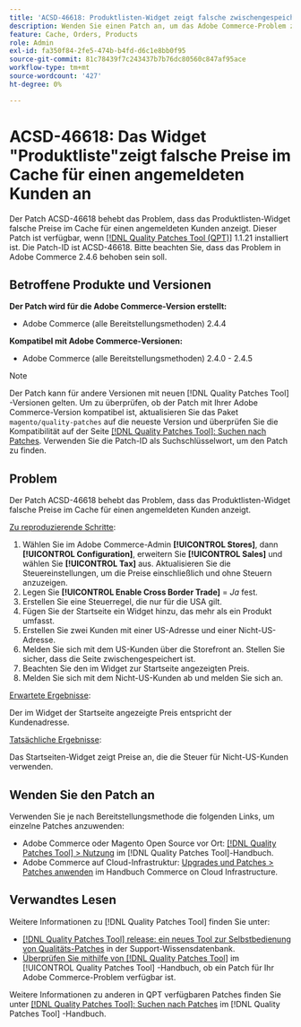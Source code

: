 ```yaml
---
title: 'ACSD-46618: Produktlisten-Widget zeigt falsche zwischengespeicherte Preise für angemeldete Kunden an'
description: Wenden Sie einen Patch an, um das Adobe Commerce-Problem zu beheben, bei dem das Produktlisten-Widget falsche Preise im Cache für einen angemeldeten Kunden anzeigt.
feature: Cache, Orders, Products
role: Admin
exl-id: fa350f84-2fe5-474b-b4fd-d6c1e8bb0f95
source-git-commit: 81c78439f7c243437b7b76dc80560c847af95ace
workflow-type: tm+mt
source-wordcount: '427'
ht-degree: 0%

---
```


# ACSD-46618: Das Widget &quot;Produktliste&quot;zeigt falsche Preise im Cache für einen angemeldeten Kunden an

Der Patch ACSD-46618 behebt das Problem, dass das Produktlisten-Widget falsche Preise im Cache für einen angemeldeten Kunden anzeigt. Dieser Patch ist verfügbar, wenn [[!DNL Quality Patches Tool (QPT)]](https://experienceleague.adobe.com/docs/commerce-knowledge-base/kb/announcements/commerce-announcements/magento-quality-patches-released-new-tool-to-self-serve-quality-patches.html) 1.1.21 installiert ist. Die Patch-ID ist ACSD-46618. Bitte beachten Sie, dass das Problem in Adobe Commerce 2.4.6 behoben sein soll.

## Betroffene Produkte und Versionen

**Der Patch wird für die Adobe Commerce-Version erstellt:**
* Adobe Commerce (alle Bereitstellungsmethoden) 2.4.4

**Kompatibel mit Adobe Commerce-Versionen:**
* Adobe Commerce (alle Bereitstellungsmethoden) 2.4.0 - 2.4.5

>[!NOTE]
>
>Der Patch kann für andere Versionen mit neuen [!DNL Quality Patches Tool] -Versionen gelten. Um zu überprüfen, ob der Patch mit Ihrer Adobe Commerce-Version kompatibel ist, aktualisieren Sie das Paket `magento/quality-patches` auf die neueste Version und überprüfen Sie die Kompatibilität auf der Seite [[!DNL Quality Patches Tool]: Suchen nach Patches](https://experienceleague.adobe.com/tools/commerce-quality-patches/index.html). Verwenden Sie die Patch-ID als Suchschlüsselwort, um den Patch zu finden.

## Problem

Der Patch ACSD-46618 behebt das Problem, dass das Produktlisten-Widget falsche Preise im Cache für einen angemeldeten Kunden anzeigt.

<u>Zu reproduzierende Schritte</u>:

1. Wählen Sie im Adobe Commerce-Admin **[!UICONTROL Stores]**, dann **[!UICONTROL Configuration]**, erweitern Sie **[!UICONTROL Sales]** und wählen Sie **[!UICONTROL Tax]** aus. Aktualisieren Sie die Steuereinstellungen, um die Preise einschließlich und ohne Steuern anzuzeigen.
1. Legen Sie **[!UICONTROL Enable Cross Border Trade]** = _Ja_ fest.
1. Erstellen Sie eine Steuerregel, die nur für die USA gilt.
1. Fügen Sie der Startseite ein Widget hinzu, das mehr als ein Produkt umfasst.
1. Erstellen Sie zwei Kunden mit einer US-Adresse und einer Nicht-US-Adresse.
1. Melden Sie sich mit dem US-Kunden über die Storefront an. Stellen Sie sicher, dass die Seite zwischengespeichert ist.
1. Beachten Sie den im Widget zur Startseite angezeigten Preis.
1. Melden Sie sich mit dem Nicht-US-Kunden ab und melden Sie sich an.

<u>Erwartete Ergebnisse</u>:

Der im Widget der Startseite angezeigte Preis entspricht der Kundenadresse.

<u>Tatsächliche Ergebnisse</u>:

Das Startseiten-Widget zeigt Preise an, die die Steuer für Nicht-US-Kunden verwenden.

## Wenden Sie den Patch an

Verwenden Sie je nach Bereitstellungsmethode die folgenden Links, um einzelne Patches anzuwenden:

* Adobe Commerce oder Magento Open Source vor Ort: [[!DNL Quality Patches Tool] > Nutzung](/help/tools/quality-patches-tool/usage.md) im [!DNL Quality Patches Tool]-Handbuch.
* Adobe Commerce auf Cloud-Infrastruktur: [Upgrades und Patches > Patches anwenden](https://experienceleague.adobe.com/docs/commerce-cloud-service/user-guide/develop/upgrade/apply-patches.html) im Handbuch Commerce on Cloud Infrastructure.

## Verwandtes Lesen

Weitere Informationen zu [!DNL Quality Patches Tool] finden Sie unter:

* [[!DNL Quality Patches Tool] release: ein neues Tool zur Selbstbedienung von Qualitäts-Patches](https://experienceleague.adobe.com/en/docs/commerce-knowledge-base/kb/announcements/commerce-announcements/magento-quality-patches-released-new-tool-to-self-serve-quality-patches) in der Support-Wissensdatenbank.
* [Überprüfen Sie mithilfe von  [!DNL Quality Patches Tool]](/help/tools/quality-patches-tool/patches-available-in-qpt/check-patch-for-magento-issue-with-magento-quality-patches.md) im [!UICONTROL Quality Patches Tool] -Handbuch, ob ein Patch für Ihr Adobe Commerce-Problem verfügbar ist.


Weitere Informationen zu anderen in QPT verfügbaren Patches finden Sie unter [[!DNL Quality Patches Tool]: Suchen nach Patches](https://experienceleague.adobe.com/tools/commerce-quality-patches/index.html) im [!DNL Quality Patches Tool] -Handbuch.
